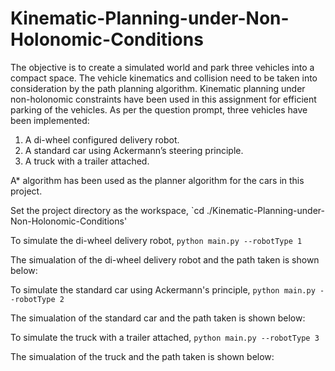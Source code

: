# Kinematic-Planning-under-Non-Holonomic-Conditions

The objective is to create a simulated world and park three vehicles into a compact space. The vehicle kinematics and collision need to be taken into consideration by the path planning algorithm. Kinematic planning under non-holonomic constraints have been used in this assignment for efficient parking of the vehicles. As per the question prompt, three vehicles have been implemented:

1)	A di-wheel configured delivery robot.
2)	A standard car using Ackermann’s steering principle.
3)	A truck with a trailer attached.

A* algorithm has been used as the planner algorithm for the cars in this project.

Set the project directory as the workspace,
`cd ./Kinematic-Planning-under-Non-Holonomic-Conditions'

To simulate the di-wheel delivery robot, 
`python main.py --robotType 1`

The simualation of the di-wheel delivery robot and the path taken is shown below:


To simulate the standard car using Ackermann's principle, 
`python main.py --robotType 2`

The simualation of the standard car and the path taken is shown below:


To simulate the truck with a trailer attached, 
`python main.py --robotType 3`

The simualation of the truck and the path taken is shown below:

